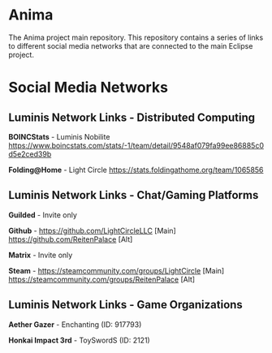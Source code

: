 # Anima
 The Anima project main repository. This repository contains a series of links to different social media networks that
are connected to the main Eclipse project.


# Social Media Networks
## Luminis Network Links - Distributed Computing

**BOINCStats** - Luminis Nobilite https://www.boincstats.com/stats/-1/team/detail/9548af079fa99ee86885c0d5e2ced39b

**Folding@Home** - Light Circle https://stats.foldingathome.org/team/1065856


## Luminis Network Links - Chat/Gaming Platforms

**Guilded** - Invite only

**Github** - https://github.com/LightCircleLLC [Main]
https://github.com/ReitenPalace [Alt]

**Matrix** - Invite only

**Steam** - https://steamcommunity.com/groups/LightCircle [Main]
https://steamcommunity.com/groups/ReitenPalace [Alt]


## Luminis Network Links - Game Organizations

**Aether Gazer** - Enchanting (ID: 917793)

**Honkai Impact 3rd** - ToySwordS (ID: 2121)
